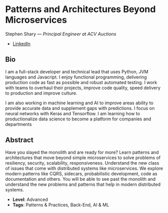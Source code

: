 # Patterns and Architectures Beyond Microservices

Stephen Shary &mdash; *Principal Engineer at ACV Auctions*

- [LinkedIn](https://www.linkedin.com/in/stephenshary/)

## Bio

I am a full-stack developer and technical lead that uses Python, JVM languages and Javacript.  I enjoy functional programming, delivering production code as fast as possible and robust automated testing. I work with teams to overhaul their projects, improve code quality, speed delivery to production and improve culture.

I am also working in machine learning and AI to improve areas ability to provide accurate data and supplement gaps with predictions.  I focus on neural networks with Keras and Tensorflow.  I am learning how to productionalize data science to become a platform for companies and departments

## Abstract

Have you slayed the monolith and are ready for more? Learn patterns and architectures that move beyond simple microservices to solve problems of resiliency, security, scalability, responsiveness.  Understand the new class of issues that come with distributed systems like microservices.  We explore modern patterns like CQRS, sidecars, probabilistic development, code as documentation and others.  You will be able to see past the monolith and understand the new problems and patterns that help in modern distributed systems. 

- **Level**: Advanced
- **Tags**: Patterns & Practices, Back-End, AI & ML
  